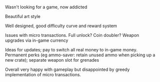 Wasn't looking for a game, now addicted

Beautiful art style

Well designed, good difficulty curve and reward system

Issues with micro transactions. Full unlock? Coin doubler? Weapon upgrades via in-game currency

Ideas for updates; pay to switch all real money to in-game money. Permanent perks (eg ammo-saver: retain unused ammo when picking up a new crate); separate weapon slot for grenades

Overall very happy with gameplay but disappointed by greedy implementation of micro transactions. 
